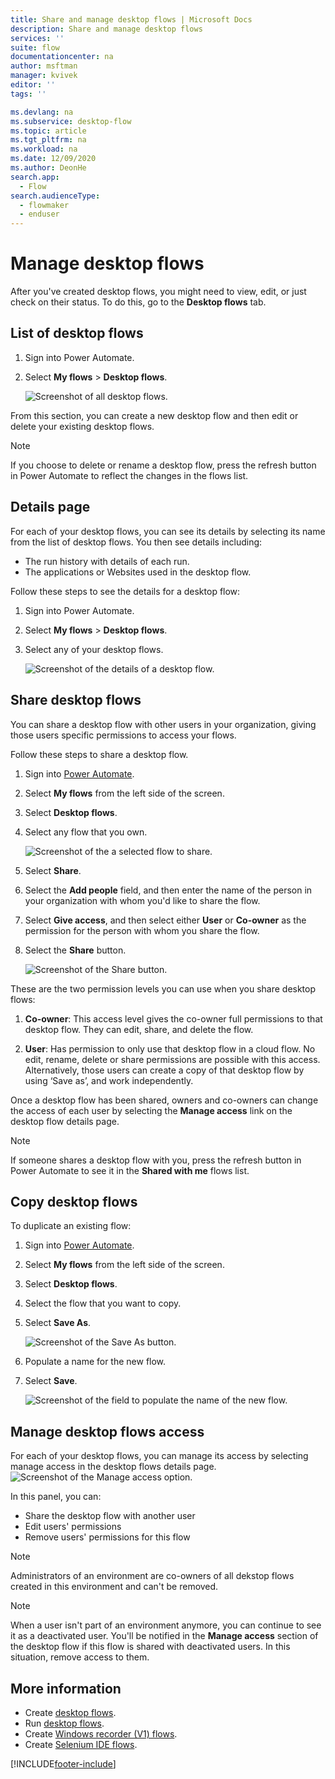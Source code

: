 ```yaml
---
title: Share and manage desktop flows | Microsoft Docs
description: Share and manage desktop flows
services: ''
suite: flow
documentationcenter: na
author: msftman
manager: kvivek
editor: ''
tags: ''

ms.devlang: na
ms.subservice: desktop-flow
ms.topic: article
ms.tgt_pltfrm: na
ms.workload: na
ms.date: 12/09/2020
ms.author: DeonHe
search.app: 
  - Flow
search.audienceType: 
  - flowmaker
  - enduser
---
```


# Manage desktop flows

After you've created desktop flows, you might need to view, edit, or just check on their status. To do this, go to the **Desktop flows** tab.

## List of desktop flows

1. Sign into Power Automate.
1. Select **My flows** > **Desktop flows**.

   ![Screenshot of all desktop flows.](media/manage-desktop-flows/view-all.png "View all desktop flows")

From this section, you can create a new desktop flow and then edit or delete your existing desktop flows.

> [!NOTE]
> If you choose to delete or rename a desktop flow, press the refresh button in Power Automate to reflect the changes in the flows list.


## Details page

For each of your desktop flows, you can see its details by selecting its name from the list of desktop flows. You then see details including:

-   The run history with details of each run.
-   The applications or Websites used in the desktop flow.

Follow these steps to see the details for a desktop flow:

1. Sign into Power Automate.
1. Select **My flows** > **Desktop flows**.
1. Select any of your desktop flows.

   ![Screenshot of the details of a desktop flow.](media/manage-desktop-flows/view-details.png "View details")


## Share desktop flows

You can share a desktop flow with other users in your organization, giving those users specific permissions to access your flows.

Follow these steps to share a desktop flow.

1. Sign into [Power Automate](https://powerautomate.microsoft.com).
1. Select **My flows** from the left side of the screen.
1. Select **Desktop flows**.
1. Select any flow that you own.

   ![Screenshot of the a selected flow to share.](media/manage-desktop-flows/select-one.png)

1. Select **Share**.
1. Select the **Add people** field, and then enter the name of the person in your organization with whom you'd like to share the flow.
1. Select **Give access**, and then select either **User** or **Co-owner** as the permission for the person with whom you share the flow.
1. Select the **Share** button.

   ![Screenshot of the Share button.](media/manage-desktop-flows/sharing-ux.png)

These are the two permission levels you can use when you share desktop flows: 

1. **Co-owner**: This access level gives the co-owner full permissions to that desktop flow. They can edit, share, and delete the flow.

1. **User**: Has permission to only use that desktop flow in a cloud flow. No edit, rename, delete or share permissions are possible with this access. Alternatively, those users can create a copy of that desktop flow by using ‘Save as’, and work independently.

Once a desktop flow has been shared, owners and co-owners can change the access of each user by selecting the **Manage access** link on the desktop flow details page.

> [!NOTE]
> If someone shares a desktop flow with you, press the refresh button in Power Automate to see it in the **Shared with me** flows list.

## Copy desktop flows

To duplicate an existing flow:

1. Sign into [Power Automate](https://powerautomate.microsoft.com).
1. Select **My flows** from the left side of the screen.
1. Select **Desktop flows**.
1. Select the flow that you want to copy.
1. Select **Save As**.

   ![Screenshot of the Save As button.](media/manage-desktop-flows/manage-desktop-flows-copy.png)

1. Populate a name for the new flow.
1. Select **Save**.

   ![Screenshot of the field to populate the name of the new flow.](media/manage-desktop-flows/create-copy-of-this-flow.png)

## Manage desktop flows access

For each of your desktop flows, you can manage its access by selecting manage access in the desktop flows details page.
   ![Screenshot of the Manage access option.](media/manage-desktop-flows/manage-access.png)

In this panel, you can:

- Share the desktop flow with another user
- Edit users' permissions
- Remove users' permissions for this flow

>[!NOTE]
> Administrators of an environment are co-owners of all dekstop flows created in this environment and can't be removed.

>[!NOTE]
> When a user isn't part of an environment anymore, you can continue to see it as a deactivated user. You'll be notified in the **Manage access** section of the desktop flow if this flow is shared with deactivated users. In this situation, remove access to them.

## More information

- Create [desktop flows](create-flow.md).
- Run [desktop flows](run-desktop-flow.md).
- Create [Windows recorder (V1) flows](create-desktop.md).
- Create [Selenium IDE flows](create-web.md).

[!INCLUDE[footer-include](../includes/footer-banner.md)]